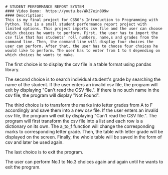     # STUDENT PERFORMANCE REPORT SYSTEM
    #### Video Demo:  https://youtu.be/WkZ7ein8O9w
    #### Description:
    This is my final project for CS50's Introduction to Programming with Python. This is a small student performance report project with limited options. This project imports csv file and the user can choose which choices he wants to perform. First, the user has to import the csv file that has students' roll numbers, name,s and grades from the command line. Then, the command line will display four choices the user can perform. After that, the user has to choose four choices he would like to perform. The user has to enter from 1 to 4 depending on which choices he wants to make.

   The first choice is to display the csv file in a table format using pandas library.

   The second choice is to search individual student's grade by searching the name of the student. If the user enters an invalid csv file, the program will exit by displaying \"Can't read the CSV file.\". If there is no such name in the csv file, the program will display \"Not Found\".

   The third choice is to transform the marks into letter grades from A to F accordingly and save them into a new csv file. If the user enters an invalid csv file, the program will exit by displaying \"Can't read the CSV file.\". The program will first transform the csv file into a list and each row is a dictionary on its own. The a_to_f function will change the corresponding marks to corresponding letter grade. Then, the table with letter grade will be displayed on the screen. Finally, the whole table will be saved in the form of csv and later be used again.

   The last choice is to exit the program.

   The user can perform No.1 to No.3 choices again and again until he wants to exit the program.
